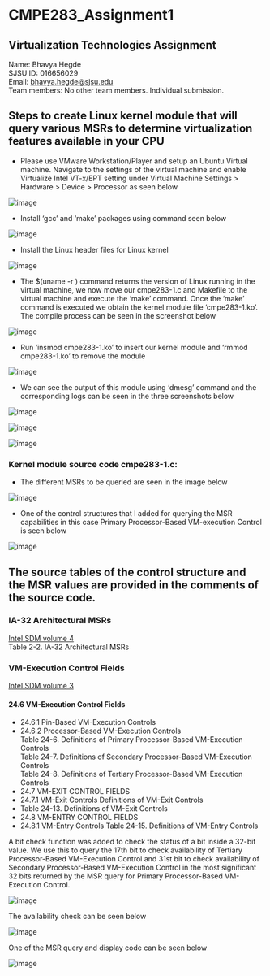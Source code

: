 # CMPE283_Assignment1
## Virtualization Technologies Assignment 
Name: Bhavya Hegde <br>
SJSU ID: 016656029 <br>
Email: bhavya.hegde@sjsu.edu <br>
Team members: No other team members. Individual submission.


## Steps to create Linux kernel module that will query various MSRs to determine virtualization features available in your CPU

* Please use VMware Workstation/Player and setup an Ubuntu Virtual machine. Navigate to the settings of the virtual machine and enable Virtualize Intel VT-x/EPT setting under Virtual Machine Settings > Hardware > Device > Processor as seen below

![image](https://user-images.githubusercontent.com/85700971/200153933-de27a127-620a-4d5f-b328-b01476feaf03.png)

* Install ‘gcc’ and ‘make’ packages using command seen below

![image](https://user-images.githubusercontent.com/85700971/200153988-60a8cb3a-b642-4c06-8f89-833dc7222830.png)

* Install the Linux header files for Linux kernel 

![image](https://user-images.githubusercontent.com/85700971/200154006-c1aca47a-038a-4a30-8a93-7c60cfeaf436.png)

* The $(uname -r ) command returns the version of Linux running in the virtual machine, we now move our cmpe283-1.c and Makefile to the virtual machine and execute the ‘make’ command. Once the ‘make’ command is executed we obtain the kernel module file ‘cmpe283-1.ko’. The compile process can be seen in the screenshot below

![image](https://user-images.githubusercontent.com/85700971/200154031-b40a98fc-d896-4a2c-adb6-3d579dd52e62.png)

* Run ‘insmod cmpe283-1.ko’ to insert our kernel module and ‘rmmod cmpe283-1.ko’ to remove the module

![image](https://user-images.githubusercontent.com/85700971/200154061-342d3770-eb0d-4a6b-b041-b883a0dd2c5e.png)

* We can see the output of this module using ‘dmesg’ command and the corresponding logs can be seen in the three screenshots below

![image](https://user-images.githubusercontent.com/85700971/200154083-12d16cca-b474-4ea5-94d0-fffdf1df0ee9.png) <br>

![image](https://user-images.githubusercontent.com/85700971/200154111-1b2f6b80-f217-429c-9fae-cd481a74308f.png)  <br>

![image](https://user-images.githubusercontent.com/85700971/200154118-9ece257b-d9c1-4244-806a-4c6ead3074af.png)

### Kernel module source code cmpe283-1.c:
* The different MSRs to be queried are seen in the image below <br> 

![image](https://user-images.githubusercontent.com/85700971/200154481-f5c48178-6a08-48ab-b662-391fa49bed8c.png)

* One of the control structures that I added for querying the MSR capabilities in this case Primary Processor-Based VM-execution Control is seen below <br>

![image](https://user-images.githubusercontent.com/85700971/200154502-8bd588f1-08c6-498e-88ef-be82b3caef8b.png) <br>

## The source tables of the control structure and the MSR values are provided in the comments of the source code. <br>
### IA-32 Architectural MSRs
[Intel SDM volume 4](https://www.intel.com/content/dam/develop/external/us/en/documents/335592-sdm-vol-4.pdf) <br>
Table 2-2. IA-32 Architectural MSRs <br>

###  VM-Execution Control Fields 
[Intel SDM volume 3](https://www.intel.com/content/dam/develop/public/us/en/documents/325384-sdm-vol-3abcd.pdf) <br>

#### 24.6 VM-Execution Control Fields <br>

*	24.6.1 Pin-Based VM-Execution Controls <br>
*	24.6.2 Processor-Based VM-Execution Controls <br>
Table 24-6. Definitions of Primary Processor-Based VM-Execution Controls  <br>
Table 24-7. Definitions of Secondary Processor-Based VM-Execution Controls  <br>
Table 24-8. Definitions of Tertiary Processor-Based VM-Execution Controls  <br>
*	24.7 VM-EXIT CONTROL FIELDS <br>
*	24.7.1 VM-Exit Controls Definitions of VM-Exit Controls  <br>
* Table 24-13. Definitions of VM-Exit Controls <br>
* 24.8 VM-ENTRY CONTROL FIELDS <br>
* 24.8.1 VM-Entry Controls Table 24-15. Definitions of VM-Entry Controls <br>

A bit check function was added to check the status of a bit inside a 32-bit value. We use this to query the 17th bit to check availability of Tertiary Processor-Based VM-Execution Control and 31st bit to check availability of Secondary Processor-Based VM-Execution Control in the most significant 32 bits returned by the MSR query for Primary Processor-Based VM-Execution Control.  <br>

![image](https://user-images.githubusercontent.com/85700971/200154895-e20f6ca2-a2c0-436d-b16e-890dc257ec53.png)

The availability check can be seen below <br>

![image](https://user-images.githubusercontent.com/85700971/200154948-33f2e6ee-f5ed-49f1-84a3-0f37e79d43d4.png) <br>


One of the MSR query and display code can be seen below <br>


![image](https://user-images.githubusercontent.com/85700971/200154956-2f52b395-1f1e-4036-a654-178550d34c9c.png)





























